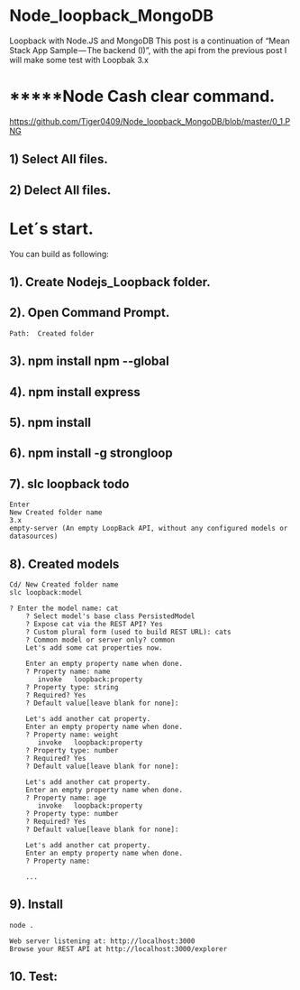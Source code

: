 # Node_loopback_MongoDB
Loopback with Node.JS and MongoDB This post is a continuation of “Mean Stack App Sample — The backend (I)”, with the api from the previous post I will make some test with Loopbak 3.x

# *****Node Cash clear command.
https://github.com/Tiger0409/Node_loopback_MongoDB/blob/master/0_1.PNG

## 1) Select All files.
## 2) Delect All files.

# Let´s start.

You can build as following:

## 1). Create Nodejs_Loopback folder.
## 2). Open Command Prompt.
    
	Path:  Created folder
	
## 3). npm install npm --global

## 4). npm install express
	

## 5). npm install

## 6). npm install -g strongloop

## 7). slc loopback todo

	Enter
	New Created folder name
	3.x
	empty-server (An empty LoopBack API, without any configured models or datasources)
	
## 8). Created models

	Cd/ New Created folder name
	slc loopback:model
	
	? Enter the model name: cat
		? Select model's base class PersistedModel
		? Expose cat via the REST API? Yes
		? Custom plural form (used to build REST URL): cats
		? Common model or server only? common
		Let's add some cat properties now.

		Enter an empty property name when done.
		? Property name: name
		   invoke   loopback:property
		? Property type: string
		? Required? Yes
		? Default value[leave blank for none]:

		Let's add another cat property.
		Enter an empty property name when done.
		? Property name: weight
		   invoke   loopback:property
		? Property type: number
		? Required? Yes
		? Default value[leave blank for none]:

		Let's add another cat property.
		Enter an empty property name when done.
		? Property name: age
		   invoke   loopback:property
		? Property type: number
		? Required? Yes
		? Default value[leave blank for none]:

		Let's add another cat property.
		Enter an empty property name when done.
		? Property name:
		
		...    
		
		
## 9). Install

	node .
	
	Web server listening at: http://localhost:3000
	Browse your REST API at http://localhost:3000/explorer
	
	
## 10. Test:
